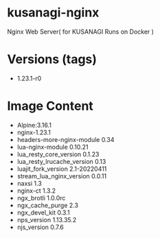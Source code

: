 # kusanagi-nginx

Nginx Web Server( for KUSANAGI Runs on Docker )

# Versions (tags)

- 1.23.1-r0

# Image Content

- Alpine:3.16.1
- nginx-1.23.1
- headers-more-nginx-module 0.34
- lua-nginx-module 0.10.21
- lua_resty_core_version 0.1.23
- lua_resty_lrucache_version 0.13
- luajit_fork_version 2.1-20220411
- stream_lua_nginx_version 0.0.11
- naxsi 1.3
- nginx-ct 1.3.2
- ngx_brotli 1.0.0rc
- ngx_cache_purge 2.3
- ngx_devel_kit 0.3.1
- nps_version 1.13.35.2
- njs_version 0.7.6 

